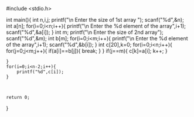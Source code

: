 #include <stdio.h>

int main(){ 
    int n,i,j;
    printf("\n Enter the size of 1st array ");
    scanf("%d",&n);
    int a[n];
    for(i=0;i<n;i++){
        printf("\n Enter the %d element of the array",i+1);
        scanf("%d",&a[i]);
    }
    int m;
    printf("\n Enter the size of 2nd array");
    scanf("%d",&m);
    int b[m];
    for(i=0;i<m;i++){
        printf("\n Enter the %d element of the array",i+1);
        scanf("%d",&b[i]);
    }
    int c[20],k=0;
    for(i=0;i<n;i++){
    for(j=0;j<m;j++){
        if(a[i]==b[j]){
            break;
        }
    }
        if(j==m){
            c[k]=a[i];
            k++;
        }
        
    }
    for(i=0;i<n-2;i++){
        printf("%d",c[i]);
    }
        
        
    
    return 0;
}
